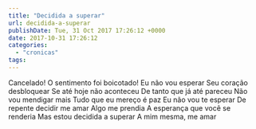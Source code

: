 ```yaml
---
title: "Decidida a superar"
url: decidida-a-superar
publishDate: Tue, 31 Oct 2017 17:26:12 +0000
date: 2017-10-31 17:26:12
categories: 
  - "cronicas"
tags: 
---
```

Cancelado!
O sentimento foi boicotado!
Eu não vou esperar
Seu coração desbloquear
Se até hoje não aconteceu
De tanto que já até pareceu
Não vou mendigar mais
Tudo que eu mereço é paz
Eu não vou te esperar
De repente decidir me amar
Algo me prendia
A esperança que você se renderia
Mas estou decidida a superar
A mim mesma, me amar
